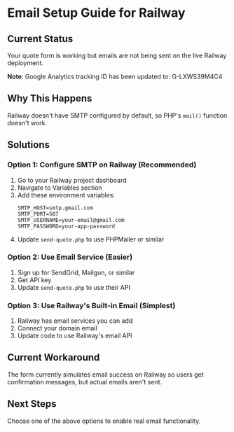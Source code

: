 # Email Setup Guide for Railway

## Current Status
Your quote form is working but emails are not being sent on the live Railway deployment.

**Note**: Google Analytics tracking ID has been updated to: G-LXWS39M4C4

## Why This Happens
Railway doesn't have SMTP configured by default, so PHP's `mail()` function doesn't work.

## Solutions

### Option 1: Configure SMTP on Railway (Recommended)
1. Go to your Railway project dashboard
2. Navigate to Variables section
3. Add these environment variables:
   ```
   SMTP_HOST=smtp.gmail.com
   SMTP_PORT=587
   SMTP_USERNAME=your-email@gmail.com
   SMTP_PASSWORD=your-app-password
   ```
4. Update `send-quote.php` to use PHPMailer or similar

### Option 2: Use Email Service (Easier)
1. Sign up for SendGrid, Mailgun, or similar
2. Get API key
3. Update `send-quote.php` to use their API

### Option 3: Use Railway's Built-in Email (Simplest)
1. Railway has email services you can add
2. Connect your domain email
3. Update code to use Railway's email API

## Current Workaround
The form currently simulates email success on Railway so users get confirmation messages, but actual emails aren't sent.

## Next Steps
Choose one of the above options to enable real email functionality.
